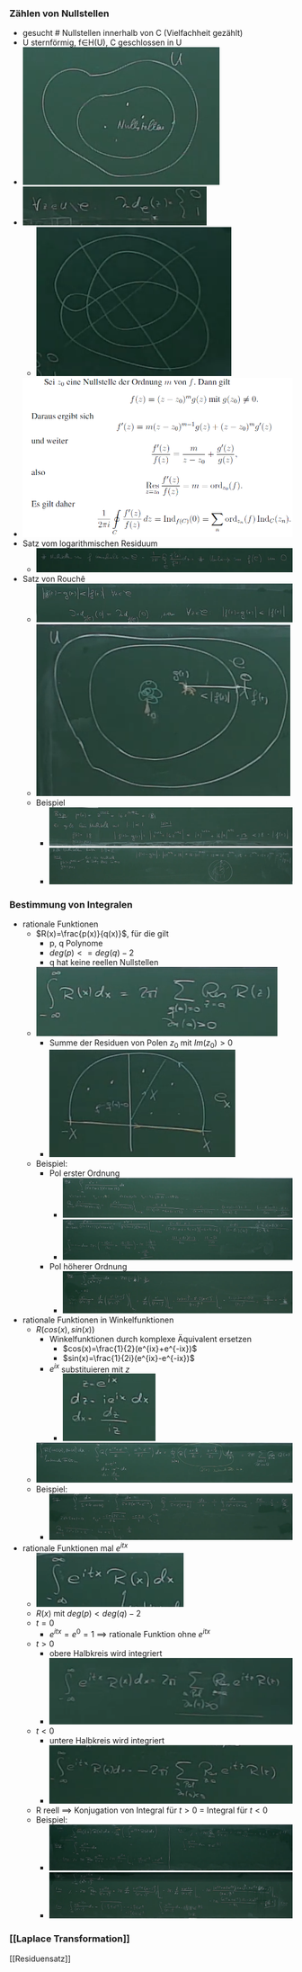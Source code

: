 ### Zählen von Nullstellen
+ gesucht # Nullstellen innerhalb von C (Vielfachheit gezählt)
+ U sternförmig, f∈H(U), C geschlossen in U
+ ![](Pasted%20image%2020220526105612.png)
+ ![](Pasted%20image%2020220526105537.png)
	+ ![](Pasted%20image%2020220526105600.png)
+ ![](Pasted%20image%2020220526110109.png)
+ Satz vom logarithmischen Residuum
	+ ![](Pasted%20image%2020220526110214.png)
+ Satz von Rouchê
	+ ![](Pasted%20image%2020220526111034.png)
	+ ![](Pasted%20image%2020220526111042.png)
	+ Beispiel
		+ ![](Pasted%20image%2020220526111225.png)
		+ ![](Pasted%20image%2020220526111626.png)

### Bestimmung von Integralen
+ rationale Funktionen
	+ $R(x)=\frac{p(x)}{q(x)}$, für die gilt
		+ p, q Polynome
		+ $deg(p)<=deg(q)-2$
		+ q hat keine reellen Nullstellen
	+ ![](Pasted%20image%2020220608113244.png)
		+ Summe der Residuen von Polen $z_0$ mit $Im(z_0)>0$
		+  ![](Pasted%20image%2020220608113221.png)
	+ Beispiel:
		+ Pol erster Ordnung
			+ ![](Pasted%20image%2020220608113656.png)
			+ ![](Pasted%20image%2020220608113710.png)
		+ Pol höherer Ordnung
			+ ![](Pasted%20image%2020220608113813.png)
+ rationale Funktionen in Winkelfunktionen
	+ $R(cos(x),sin(x))$
		+ Winkelfunktionen durch komplexe Äquivalent ersetzen
			+ $cos(x)=\frac{1}{2}(e^{ix}+e^{-ix})$
			+ $sin(x)=\frac{1}{2i}(e^{ix}-e^{-ix})$
		+ $e^{ix}$ substituieren mit $z$
			+ ![](Pasted%20image%2020220608114739.png)
	+ ![](Pasted%20image%2020220608114253.png)
	+ Beispiel:
		+ ![](Pasted%20image%2020220608114906.png)
+ rationale Funktionen mal $e^{itx}$
	+ ![](Pasted%20image%2020220608121205.png)
	+ $R(x)$ mit $deg(p)<deg(q)-2$
	+ $t=0$ 
		+ $e^{itx}=e^0=1$ ==> rationale Funktion ohne $e^{itx}$
	+ $t>0$
		+ obere Halbkreis wird integriert
		+ ![](Pasted%20image%2020220608121133.png)
	+ $t<0$
		+ untere Halbkreis wird integriert
		+ ![](Pasted%20image%2020220608121345.png)
	+ R reell ==> Konjugation von Integral für $t>0$ = Integral für $t<0$
	+ Beispiel:
		+ ![](Pasted%20image%2020220608121915.png)
		+ ![](Pasted%20image%2020220608122218.png)

### [[Laplace Transformation]]

[[Residuensatz]]